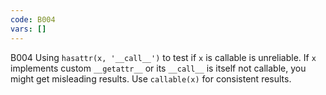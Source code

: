 ```yaml
---
code: B004
vars: []
---
```


B004 Using `hasattr(x, '__call__')` to test if `x` is callable is unreliable. If `x` implements custom `__getattr__` or its `__call__` is itself not callable, you might get misleading results. Use `callable(x)` for consistent results.